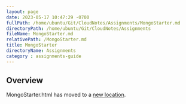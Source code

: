 ```yaml
---
layout: page
date: 2023-05-17 10:47:29 -0700
fullPath: /home/ubuntu/Git/CloudNotes/Assignments/MongoStarter.md
directoryPath: /home/ubuntu/Git/CloudNotes/Assignments
fileName: MongoStarter.md
relativePath: /MongoStarter.md
title: MongoStarter
directoryName: Assignments
category : assignments-guide
---
```


## Overview

MongoStarter.html has moved to a [new location](/mongo-guide/MongoStarter.html).

